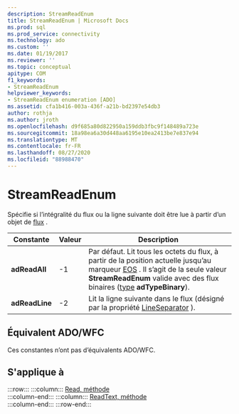 ```yaml
---
description: StreamReadEnum
title: StreamReadEnum | Microsoft Docs
ms.prod: sql
ms.prod_service: connectivity
ms.technology: ado
ms.custom: ''
ms.date: 01/19/2017
ms.reviewer: ''
ms.topic: conceptual
apitype: COM
f1_keywords:
- StreamReadEnum
helpviewer_keywords:
- StreamReadEnum enumeration [ADO]
ms.assetid: cfa1b416-003a-436f-a21b-bd2397e54db3
author: rothja
ms.author: jroth
ms.openlocfilehash: d9f685a80d822950a159ddb3fbc9f148489a723e
ms.sourcegitcommit: 18a98ea6a30d448aa6195e10ea2413be7e837e94
ms.translationtype: MT
ms.contentlocale: fr-FR
ms.lasthandoff: 08/27/2020
ms.locfileid: "88988470"
---
```

# <a name="streamreadenum"></a>StreamReadEnum
Spécifie si l’intégralité du flux ou la ligne suivante doit être lue à partir d’un objet de [flux](./stream-object-ado.md) .  
  
|Constante|Valeur|Description|  
|--------------|-----------|-----------------|  
|**adReadAll**|-1|Par défaut. Lit tous les octets du flux, à partir de la position actuelle jusqu’au marqueur [EOS](./eos-property.md) . Il s’agit de la seule valeur **StreamReadEnum** valide avec des flux binaires ([type](./type-property-ado-stream.md) **adTypeBinary**).|  
|**adReadLine**|-2|Lit la ligne suivante dans le flux (désigné par la propriété [LineSeparator](./lineseparator-property-ado.md) ).|  
  
## <a name="adowfc-equivalent"></a>Équivalent ADO/WFC  
 Ces constantes n’ont pas d’équivalents ADO/WFC.  
  
## <a name="applies-to"></a>S'applique à  

:::row:::
    :::column:::
        [Read, méthode](./read-method.md)  
    :::column-end:::
    :::column:::
        [ReadText, méthode](./readtext-method.md)  
    :::column-end:::
:::row-end:::